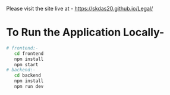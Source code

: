 Please visit the site live at - https://skdas20.github.io/Legal/


# To Run the Application Locally-
```bash
# frontend:-
   cd frontend
   npm install
   npm start
# backend:-
   cd backend
   npm install
   npm run dev
